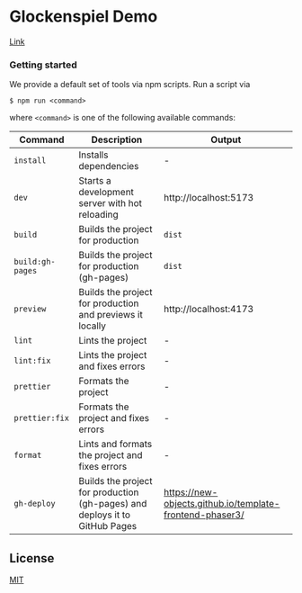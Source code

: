 # Glockenspiel Demo

[Link](https://new-objects.github.io/p2101_glockenspiel/)

### Getting started

We provide a default set of tools via npm scripts. Run a script via

```shell
$ npm run <command>
```

where `<command>` is one of the following available commands:

| Command          | Description                                                                 | Output                                                     |
| ---------------- | --------------------------------------------------------------------------- | ---------------------------------------------------------- |
| `install`        | Installs dependencies                                                       | -                                                          |
| `dev`            | Starts a development server with hot reloading                              | http://localhost:5173                                      |
| `build`          | Builds the project for production                                           | `dist`                                                     |
| `build:gh-pages` | Builds the project for production (gh-pages)                                | `dist`                                                     |
| `preview`        | Builds the project for production and previews it locally                   | http://localhost:4173                                      |
| `lint`           | Lints the project                                                           | -                                                          |
| `lint:fix`       | Lints the project and fixes errors                                          | -                                                          |
| `prettier`       | Formats the project                                                         | -                                                          |
| `prettier:fix`   | Formats the project and fixes errors                                        | -                                                          |
| `format`         | Lints and formats the project and fixes errors                              | -                                                          |
| `gh-deploy`      | Builds the project for production (gh-pages) and deploys it to GitHub Pages | https://new-objects.github.io/template-frontend-phaser3/ |

## License

[MIT](./LICENSE)
